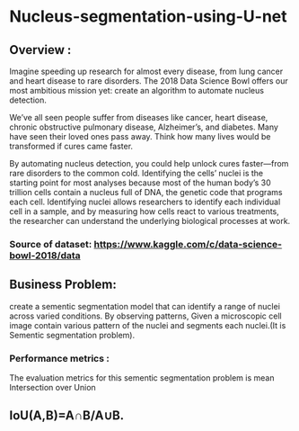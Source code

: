 # Nucleus-segmentation-using-U-net

## Overview :
Imagine speeding up research for almost every disease, from lung cancer and heart disease to rare disorders. The 2018 Data Science Bowl offers our most ambitious mission yet: create an algorithm to automate nucleus detection.

We’ve all seen people suffer from diseases like cancer, heart disease, chronic obstructive pulmonary disease, Alzheimer’s, and diabetes. Many have seen their loved ones pass away. Think how many lives would be transformed if cures came faster.

By automating nucleus detection, you could help unlock cures faster—from rare disorders to the common cold.
Identifying the cells’ nuclei is the starting point for most analyses because most of the human body’s 30 trillion cells contain a nucleus full of DNA, the genetic code that programs each cell. Identifying nuclei allows researchers to identify each individual cell in a sample, and by measuring how cells react to various treatments, the researcher can understand the underlying biological processes at work.
### Source of dataset: https://www.kaggle.com/c/data-science-bowl-2018/data
## Business Problem: 
   create a sementic segmentation model that can identify a range of nuclei across varied conditions. By observing patterns, Given a microscopic cell image contain various pattern of the nuclei and segments each nuclei.(It is Sementic segmentation problem).
### Performance metrics :
  The evaluation metrics for this sementic segmentation problem is mean Intersection over Union
  ##                     IoU(A,B)=A∩B/A∪B.
   
